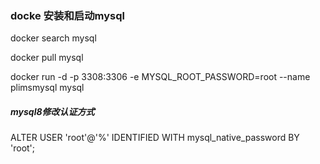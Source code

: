 ### docke 安装和启动mysql

docker search mysql

docker pull mysql

docker run -d -p 3308:3306 -e MYSQL_ROOT_PASSWORD=root --name plimsmysql mysql



##### mysql8修改认证方式

ALTER USER 'root'@'%' IDENTIFIED WITH mysql_native_password BY 'root';
